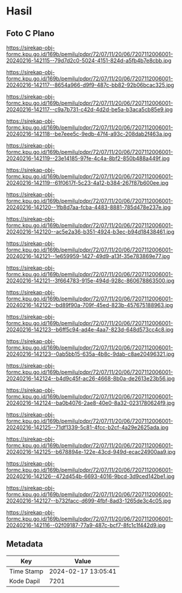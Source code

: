# Hasil

## Foto C Plano

https://sirekap-obj-formc.kpu.go.id/169b/pemilu/pdpr/72/07/11/20/06/7207112006001-20240216-142115--79d7d2c0-5024-4151-824d-a5fb4b7e8cbb.jpg

https://sirekap-obj-formc.kpu.go.id/169b/pemilu/pdpr/72/07/11/20/06/7207112006001-20240216-142117--8654a966-d9f9-487c-bb82-92b06bcac325.jpg

https://sirekap-obj-formc.kpu.go.id/169b/pemilu/pdpr/72/07/11/20/06/7207112006001-20240216-142117--c9a7b731-c42d-4d2d-be5a-b3aca5cb85e9.jpg

https://sirekap-obj-formc.kpu.go.id/169b/pemilu/pdpr/72/07/11/20/06/7207112006001-20240216-142118--be7eee5c-9edb-47f4-a93c-208dab2f463a.jpg

https://sirekap-obj-formc.kpu.go.id/169b/pemilu/pdpr/72/07/11/20/06/7207112006001-20240216-142119--23e14185-97fe-4c4a-8bf2-850b488a449f.jpg

https://sirekap-obj-formc.kpu.go.id/169b/pemilu/pdpr/72/07/11/20/06/7207112006001-20240216-142119--61f0617f-5c23-4a12-b384-267f87b600ee.jpg

https://sirekap-obj-formc.kpu.go.id/169b/pemilu/pdpr/72/07/11/20/06/7207112006001-20240216-142120--1fb8d7aa-fcba-4483-8881-785d478e237e.jpg

https://sirekap-obj-formc.kpu.go.id/169b/pemilu/pdpr/72/07/11/20/06/7207112006001-20240216-142120--ac5e2a36-b351-4924-b3ec-b94d18438461.jpg

https://sirekap-obj-formc.kpu.go.id/169b/pemilu/pdpr/72/07/11/20/06/7207112006001-20240216-142121--1e659959-1427-49d9-a13f-35e783869e77.jpg

https://sirekap-obj-formc.kpu.go.id/169b/pemilu/pdpr/72/07/11/20/06/7207112006001-20240216-142121--3f664783-915e-494d-928c-860678863500.jpg

https://sirekap-obj-formc.kpu.go.id/169b/pemilu/pdpr/72/07/11/20/06/7207112006001-20240216-142122--bd89f90a-709f-45ed-823b-457675188963.jpg

https://sirekap-obj-formc.kpu.go.id/169b/pemilu/pdpr/72/07/11/20/06/7207112006001-20240216-142123--b6ff5c94-ad4e-4aa7-823d-648d573cc4c8.jpg

https://sirekap-obj-formc.kpu.go.id/169b/pemilu/pdpr/72/07/11/20/06/7207112006001-20240216-142123--0ab5bb15-635a-4b8c-9dab-c8ae20496321.jpg

https://sirekap-obj-formc.kpu.go.id/169b/pemilu/pdpr/72/07/11/20/06/7207112006001-20240216-142124--b4d9c45f-ac26-4668-8b0a-de2613e23b56.jpg

https://sirekap-obj-formc.kpu.go.id/169b/pemilu/pdpr/72/07/11/20/06/7207112006001-20240216-142124--ba0b4076-2ae8-40e0-8a32-0231780624f9.jpg

https://sirekap-obj-formc.kpu.go.id/169b/pemilu/pdpr/72/07/11/20/06/7207112006001-20240216-142125--71df1339-5c81-4fcc-b2cf-4a29e2625ada.jpg

https://sirekap-obj-formc.kpu.go.id/169b/pemilu/pdpr/72/07/11/20/06/7207112006001-20240216-142125--b678894e-122e-43cd-949d-ecac24900aa9.jpg

https://sirekap-obj-formc.kpu.go.id/169b/pemilu/pdpr/72/07/11/20/06/7207112006001-20240216-142126--472d454b-6693-4016-9bcd-3d9ced142be1.jpg

https://sirekap-obj-formc.kpu.go.id/169b/pemilu/pdpr/72/07/11/20/06/7207112006001-20240216-142127--b732facc-d699-4fbf-8ad3-1265de3c4c05.jpg

https://sirekap-obj-formc.kpu.go.id/169b/pemilu/pdpr/72/07/11/20/06/7207112006001-20240216-142116--02f09187-77a9-487c-bcf7-8fc1c1f442d9.jpg


## Metadata

| Key        | Value               |
| ---------- | ------------------- |
| Time Stamp | 2024-02-17 13:05:41 |
| Kode Dapil | 7201                |



